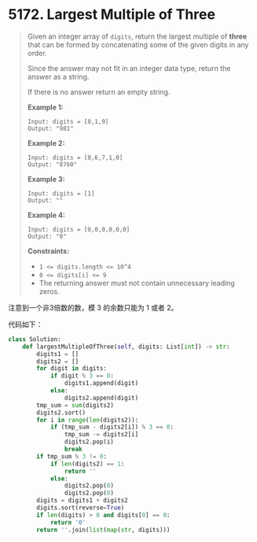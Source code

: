 # 5172. Largest Multiple of Three

> Given an integer array of `digits`, return the largest multiple of **three** that can be formed by concatenating some of the given digits in any order.
>
> Since the answer may not fit in an integer data type, return the answer as a string.
>
> If there is no answer return an empty string.
>
>  
>
> **Example 1:**
>
> ```
> Input: digits = [8,1,9]
> Output: "981"
> ```
>
> **Example 2:**
>
> ```
> Input: digits = [8,6,7,1,0]
> Output: "8760"
> ```
>
> **Example 3:**
>
> ```
> Input: digits = [1]
> Output: ""
> ```
>
> **Example 4:**
>
> ```
> Input: digits = [0,0,0,0,0,0]
> Output: "0"
> ```
>
>  
>
> **Constraints:**
>
> - `1 <= digits.length <= 10^4`
> - `0 <= digits[i] <= 9`
> - The returning answer must not contain unnecessary leading zeros.

注意到一个非3倍数的数，模 3 的余数只能为 1 或者 2。

代码如下：

```python
class Solution:
    def largestMultipleOfThree(self, digits: List[int]) -> str:
        digits1 = []
        digits2 = []
        for digit in digits:
            if digit % 3 == 0:
                digits1.append(digit)
            else:
                digits2.append(digit)
        tmp_sum = sum(digits2)
        digits2.sort()
        for i in range(len(digits2)):
            if (tmp_sum - digits2[i]) % 3 == 0:
                tmp_sum -= digits2[i]
                digits2.pop(i)
                break
        if tmp_sum % 3 != 0:
            if len(digits2) == 1:
                return ''
            else:
                digits2.pop(0)
                digits2.pop(0)
        digits = digits1 + digits2
        digits.sort(reverse=True)
        if len(digits) > 0 and digits[0] == 0:
            return '0'
        return ''.join(list(map(str, digits)))
```

